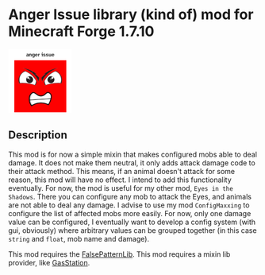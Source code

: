 # Anger Issue library (kind of) mod for Minecraft Forge 1.7.10
![logo](logo_small.png)

## Description
This mod is for now a simple mixin that makes configured mobs able to deal damage. It does not make them neutral,
it only adds attack damage code to their attack method. This means, if an animal doesn't attack for some reason,
this mod will have no effect. I intend to add this functionality eventually. For now, the mod is useful for my other
mod, `Eyes in the Shadows`. There you can configure any mob to attack the Eyes, and animals are not able to deal any
damage.
I advise to use my mod `ConfigMaxxing` to configure the list of affected mobs more easily.
For now, only one damage value can be configured, I eventually want to develop a config system (with gui, obviously)
where arbitrary values can be grouped together (in this case `string` and `float`, mob name and damage).

This mod requires the [FalsePatternLib](https://www.curseforge.com/minecraft/mc-mods/fplib).
This mod requires a mixin lib provider, like [GasStation](https://www.curseforge.com/minecraft/mc-mods/gasstation).
